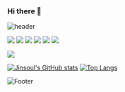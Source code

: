 ### Hi there 👋
![header](https://capsule-render.vercel.app/api?type=waving&color=auto&height=16&section=header&text=Hithere👋&fontSize=16)

<img src="https://img.shields.io/badge/javascript-F7DF1E?style=for-the-badge&logo=react&logoColor=white"/>
<img src="https://img.shields.io/badge/react-61DAFB?style=for-the-badge&logo=react&logoColor=white"/>
<img src="https://img.shields.io/badge/typescript-3178C6?style=for-the-badge&logo=react&logoColor=white"/>
<img src="https://img.shields.io/badge/reactquery-FF4154?style=for-the-badge&logo=react&logoColor=white"/>
<img src="https://img.shields.io/badge/redux-764ABC?style=for-the-badge&logo=react&logoColor=white"/>
<img src="https://img.shields.io/badge/styledcomponents-DB7093?style=for-the-badge&logo=react&logoColor=white"/>

<a href="https://hits.seeyoufarm.com"><img src="https://hits.seeyoufarm.com/api/count/incr/badge.svg?url=https%3A%2F%2Fgithub.com%2Fjinsoul75&count_bg=%23FDABD3&title_bg=%23181717&icon=github.svg&icon_color=%23E7E7E7&title=hits&edge_flat=false"/></a>

[![Jinsoul's GitHub stats](https://github-readme-stats.vercel.app/api?username=jinsoul75)](https://github.com/jinsoul75/github-readme-stats)
[![Top Langs](https://github-readme-stats.vercel.app/api/top-langs/?username=jinsoul75)](https://github.com/jinsoul75/github-readme-stats)

![Footer](https://capsule-render.vercel.app/api?type=waving&color=auto&height=200&section=footer)

<!--
**jinsoul75/jinsoul75** is a ✨ _special_ ✨ repository because its `README.md` (this file) appears on your GitHub profile.

Here are some ideas to get you started:

- 🔭 I’m currently working on ...
- 🌱 I’m currently learning ...
- 👯 I’m looking to collaborate on ...
- 🤔 I’m looking for help with ...
- 💬 Ask me about ...
- 📫 How to reach me: ...
- 😄 Pronouns: ...
- ⚡ Fun fact: ...
-->
